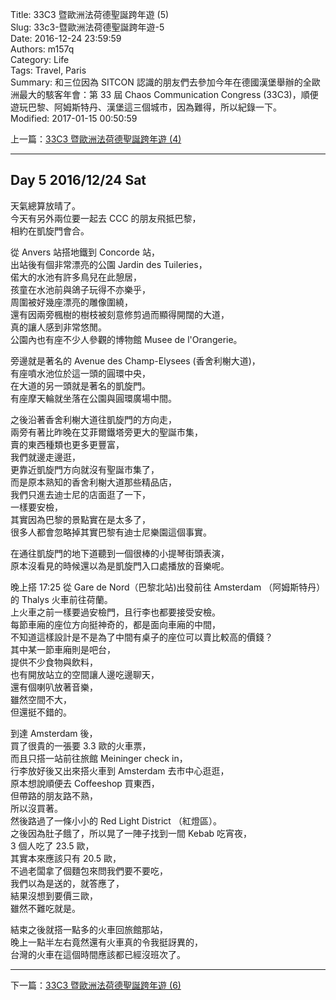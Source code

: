 Title: 33C3 暨歐洲法荷德聖誕跨年遊 (5)  
Slug: 33c3-暨歐洲法荷德聖誕跨年遊-5  
Date: 2016-12-24 23:59:59  
Authors: m157q  
Category: Life  
Tags: Travel, Paris  
Summary: 和三位因為 SITCON 認識的朋友們去參加今年在德國漢堡舉辦的全歐洲最大的駭客年會：第 33 屆 Chaos Communication Congress (33C3)，順便遊玩巴黎、阿姆斯特丹、漢堡這三個城市，因為難得，所以紀錄一下。  
Modified: 2017-01-15 00:50:59  
  
  
上一篇：[33C3 暨歐洲法荷德聖誕跨年遊 (4)](/posts/2016/12/23/33c3-暨歐洲法荷德聖誕跨年遊-4)  
  
---  
  
## Day 5 2016/12/24 Sat  
  
天氣總算放晴了。  
今天有另外兩位要一起去 CCC 的朋友飛抵巴黎，  
相約在凱旋門會合。  
  
從 Anvers 站搭地鐵到 Concorde 站，  
出站後有個非常漂亮的公園 Jardin des Tuileries，  
偌大的水池有許多鳥兒在此憩居，  
孩童在水池前與鴿子玩得不亦樂乎，  
周圍被好幾座漂亮的雕像圍繞，  
還有因兩旁楓樹的樹枝被刻意修剪過而顯得開闊的大道，  
真的讓人感到非常悠閒。  
公園內也有座不少人參觀的博物館 Musee de l'Orangerie。  
  
旁邊就是著名的 Avenue des Champ-Elysees (香舍利榭大道)，  
有座噴水池位於這一頭的圓環中央，  
在大道的另一頭就是著名的凱旋門。  
有座摩天輪就坐落在公園與圓環廣場中間。  
  
之後沿著香舍利榭大道往凱旋門的方向走，  
兩旁有著比昨晚在艾菲爾鐵塔旁更大的聖誕市集，  
賣的東西種類也更多更豐富，  
我們就邊走邊逛，  
更靠近凱旋門方向就沒有聖誕市集了，  
而是原本熟知的香舍利榭大道那些精品店，  
我們只進去迪士尼的店面逛了一下，  
一樣要安檢，  
其實因為巴黎的景點實在是太多了，  
很多人都會忽略掉其實巴黎有迪士尼樂園這個事實。  
  
在通往凱旋門的地下道聽到一個很棒的小提琴街頭表演，  
原本沒看見的時候還以為是凱旋門入口處播放的音樂呢。  
  
晚上搭 17:25 從 Gare de Nord（巴黎北站)出發前往 Amsterdam （阿姆斯特丹）的 Thalys 火車前往荷蘭。  
上火車之前一樣要過安檢門，且行李也都要接受安檢。  
每節車廂的座位方向挺神奇的，都是面向車廂的中間，  
不知道這樣設計是不是為了中間有桌子的座位可以賣比較高的價錢？  
其中某一節車廂則是吧台，  
提供不少食物與飲料，  
也有開放站立的空間讓人邊吃邊聊天，  
還有個喇叭放著音樂，  
雖然空間不大，  
但還挺不錯的。  
  
到達 Amsterdam 後，  
買了很貴的一張要 3.3 歐的火車票，  
而且只搭一站前往旅館 Meininger check in，  
行李放好後又出來搭火車到 Amsterdam 去市中心逛逛，  
原本想說順便去 Coffeeshop 買東西，  
但帶路的朋友路不熟，  
所以沒買著。  
然後路過了一條小小的 Red Light District （紅燈區）。  
之後因為肚子餓了，所以晃了一陣子找到一間 Kebab 吃宵夜，  
3 個人吃了 23.5 歐，  
其實本來應該只有 20.5 歐，  
不過老闆拿了個麵包來問我們要不要吃，  
我們以為是送的，就答應了，  
結果沒想到要價三歐，  
雖然不難吃就是。  
  
結束之後就搭一點多的火車回旅館那站，  
晚上一點半左右竟然還有火車真的令我挺訝異的，  
台灣的火車在這個時間應該都已經沒班次了。  
  
---  
  
下一篇：[33C3 暨歐洲法荷德聖誕跨年遊 (6)](/posts/2016/12/25/33c3-暨歐洲法荷德聖誕跨年遊-6)  

